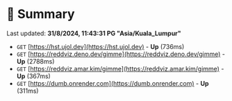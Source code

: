 # 📖 Summary
Last updated: **31/8/2024, 11:43:31 PG "Asia/Kuala_Lumpur"**

- `GET` [https://hst.ujol.dev](https://hst.ujol.dev) - **Up** (736ms)
- `GET` [https://reddviz.deno.dev/gimme](https://reddviz.deno.dev/gimme) - **Up** (2788ms)
- `GET` [https://reddviz.amar.kim/gimme](https://reddviz.amar.kim/gimme) - **Up** (367ms)
- `GET` [https://dumb.onrender.com](https://dumb.onrender.com) - **Up** (311ms)
